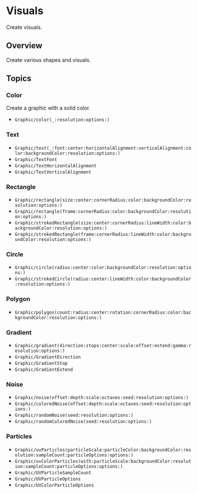 # Visuals

Create visuals. 

## Overview

Create various shapes and visuals.

## Topics

### Color

Create a graphic with a solid color.

- ``Graphic/color(_:resolution:options:)``

### Text

- ``Graphic/text(_:font:center:horizontalAlignment:verticalAlignment:color:backgroundColor:resolution:options:)``
- ``Graphic/TextFont``
- ``Graphic/TextHorizontalAlignment``
- ``Graphic/TextVerticalAlignment``

### Rectangle

- ``Graphic/rectangle(size:center:cornerRadius:color:backgroundColor:resolution:options:)``
- ``Graphic/rectangle(frame:cornerRadius:color:backgroundColor:resolution:options:)``
- ``Graphic/strokedRectangle(size:center:cornerRadius:lineWidth:color:backgroundColor:resolution:options:)``
- ``Graphic/strokedRectangle(frame:cornerRadius:lineWidth:color:backgroundColor:resolution:options:)``

### Circle

- ``Graphic/circle(radius:center:color:backgroundColor:resolution:options:)``
- ``Graphic/strokedCircle(radius:center:lineWidth:color:backgroundColor:resolution:options:)``

### Polygon

- ``Graphic/polygon(count:radius:center:rotation:cornerRadius:color:backgroundColor:resolution:options:)``

### Gradient

- ``Graphic/gradient(direction:stops:center:scale:offset:extend:gamma:resolution:options:)``
- ``Graphic/GradientDirection``
- ``Graphic/GradientStop``
- ``Graphic/GradientExtend``

### Noise

- ``Graphic/noise(offset:depth:scale:octaves:seed:resolution:options:)``
- ``Graphic/coloredNoise(offset:depth:scale:octaves:seed:resolution:options:)``
- ``Graphic/randomNoise(seed:resolution:options:)``
- ``Graphic/randomColoredNoise(seed:resolution:options:)``

### Particles

- ``Graphic/uvParticles(particleScale:particleColor:backgroundColor:resolution:sampleCount:particleOptions:options:)``
- ``Graphic/uvColorParticles(with:particleScale:backgroundColor:resolution:sampleCount:particleOptions:options:)``
- ``Graphic/UVParticleSampleCount``
- ``Graphic/UVParticleOptions``
- ``Graphic/UVColorParticleOptions``
